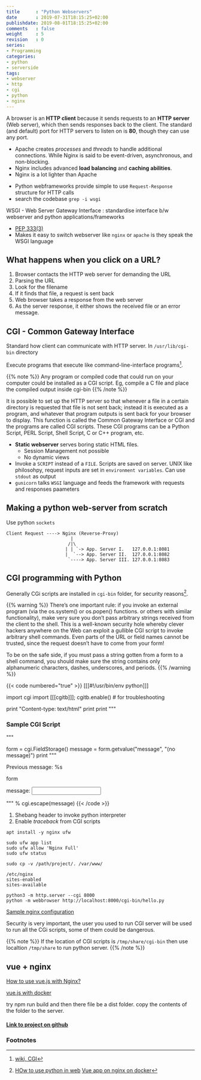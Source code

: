 ```yaml
---
title      : "Python Webservers"
date       : 2019-07-31T18:15:25+02:00
publishdate: 2019-08-01T18:15:25+02:00
comments   : false
weight     : 5
revision   : 0
series:
- Programming
categories:
- python
- serverside
tags:
- webserver
- http
- cgi
- python
- nginx
---
```


A browser is an **HTTP client** because it sends requests to an **HTTP server** (Web server),
which then sends responses back to the client. The standard (and default) port for HTTP
servers to listen on is **80**, though they can use any port.

* Apache creates *processes* and *threads* to handle additional connections. While Nginx is said to be event-driven, asynchronous, and non-blocking.
* Nginx includes advanced **load balancing** and **caching abilities**.
* Nginx is a lot lighter than Apache

+ Python webframeworks provide simple to use `Request-Response` structure for HTTP calls
+ search the codebase `grep -i wsgi`

WSGI - Web Server Gateway Interface
: standardise interface b/w webserver and python applications/frameworks
* [PEP 333(3)](https://www.python.org/dev/peps/pep-3333/)
* Makes it easy to switch webserver like `nginx` or `apache` is they speak the WSGI language

## What happens when you click on a URL?

1. Browser contacts the HTTP web server for demanding the URL
2. Parsing the URL
3. Look for the filename
4. If it finds that file, a request is sent back
5. Web browser takes a response from the web server
6. As the server response, it either shows the received file or an error message.

## CGI - Common Gateway Interface

Standard how client can communicate with HTTP server. In `/usr/lib/cgi-bin` directory

Execute programs that execute like command-line-interface programs[^1].

{{% note %}}
Any program or compiled code that could run on your computer could be installed
as a CGI script. Eg, compile a C file and place the compiled output inside cgi-bin
{{% /note %}}

It is possible to set up the HTTP server so that whenever a file in a certain directory is requested that file is not sent back; instead it is executed as a program, and whatever that program outputs is sent back for your browser to display. This function is called the Common Gateway Interface or CGI and the programs are called CGI scripts. These CGI programs can be a Python Script, PERL Script, Shell Script, C or C++ program, etc.

* **Static webserver** serves boring static HTML files.
  * Session Management not possible
  * No dynamic views
* Invoke a `SCRIPT` instead of a `FILE`. Scripts are saved on server. UNIX like philosohpy, request inputs are set in `environment variables`. Can use `stdout` as output
* `gunicorn` talks `WSGI` language and feeds the framework with requests and responses paameters

## Making a python web-server from scratch

Use python `sockets`

```
Client Request ----> Nginx (Reverse-Proxy)
                        |
                       /|\
                      | | `-> App. Server I.   127.0.0.1:8081
                      |  `--> App. Server II.  127.0.0.1:8082
                       `----> App. Server III. 127.0.0.1:8083
```

## CGI programming with Python

Generally CGi scripts are installed in `cgi-bin` folder, for security reasons[^2].

{{% warning %}}
There’s one important rule: if you invoke an external program (via the os.system() or os.popen() functions. or others with similar functionality), make very sure you don’t pass arbitrary strings received from the client to the shell. This is a well-known security hole whereby clever hackers anywhere on the Web can exploit a gullible CGI script to invoke arbitrary shell commands. Even parts of the URL or field names cannot be trusted, since the request doesn’t have to come from your form!

To be on the safe side, if you must pass a string gotten from a form to a shell command, you should make sure the string contains only alphanumeric characters, dashes, underscores, and periods.
{{% /warning %}}


{{< code numbered="true" >}}
[[[#!/usr/bin/env python]]]

import cgi
import [[[cgitb]]]; cgitb.enable()  # for troubleshooting

print "Content-type: text/html"
print
print """
  <html>
  <head><title>Sample CGI Script</title></head>
  <body>
    <h3> Sample CGI Script </h3>
"""

form = cgi.FieldStorage()
message = form.getvalue("message", "(no message)")
print """
    <p>Previous message: %s</p>
    <p>form
    <form method="post" action="index.cgi">
      <p>message: <input type="text" name="message"/></p>
    </form>
  </body>
  </html>
""" % cgi.escape(message)
{{< /code >}}

1. Shebang header to invoke python interpreter
2. Enable *traceback* from CGI scripts

```
apt install -y nginx ufw

sudo ufw app list
sudo ufw allow 'Nginx Full'
sudo ufw status

sudo cp -v /path/project/. /var/www/

/etc/nginx
sites-enabled
sites-available

python3 -m http.server --cgi 8000
python -m webbrowser http://localhost:8000/cgi-bin/hello.py
```

[Sample nginx configuration](https://gist.github.com/szarapka/05ba804dfd1c10ad47bf)

Security is very important, the user you used to run CGI server will be used to run
all the CGi scripts, some of them could be dangerous.

{{% note %}}
If the location of CGI scripts is `/tmp/share/cgi-bin` then use localtion `/tmp/share`
to run python server.
{{% /note %}}

## vue + nginx

[How to use vue.js with Nginx?](https://stackoverflow.com/questions/47655869/how-to-use-vue-js-with-nginx)

[vue.js with docker](https://jonathanmh.com/deploying-a-vue-js-single-page-app-including-router-with-docker/)

try npm run build and then there file be a dist folder. copy the contents of the folder to the server.

#### [Link to project on github](https://github.com/avimehenwal/python-cgi)

### Footnotes

[^1]: [wiki, CGI](https://en.wikipedia.org/wiki/Common_Gateway_Interface)
[^2]: [HOw to use python in web](https://docs.python.org/3.4/howto/webservers.html?highlight=cgi)
[Vue app on nginx on docker](https://cli.vuejs.org/guide/deployment.html#docker-nginx)
